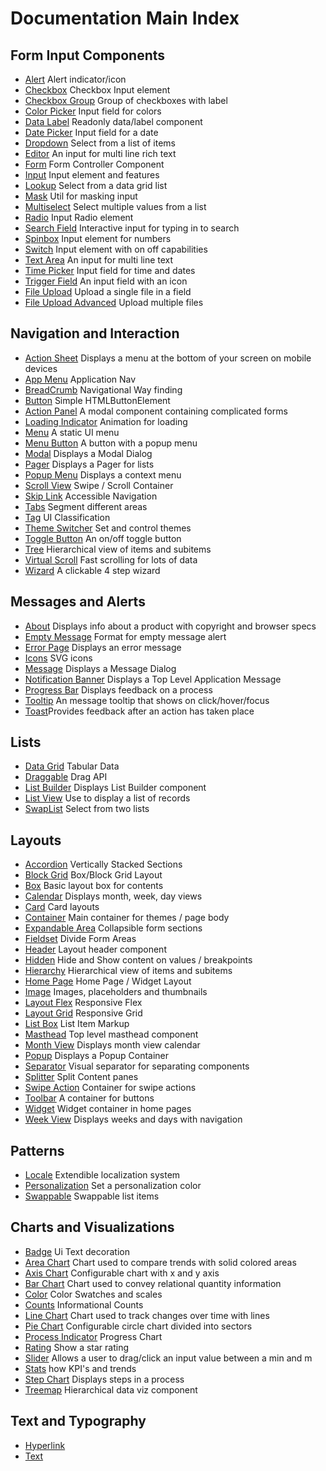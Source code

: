 # Documentation Main Index

## Form Input Components

- [Alert](../src/components/ids-alert/README.md) Alert indicator/icon
- [Checkbox](../src/components/ids-checkbox/README.md) Checkbox Input element
- [Checkbox Group](../src/components/ids-checkbox-group/README.md) Group of checkboxes with label
- [Color Picker](../src/components/ids-color-picker/TODO.md) Input field for colors
- [Data Label](../src/components/ids-data-label/README.md) Readonly data/label component
- [Date Picker](../src/components/ids-date-picker/README.md) Input field for a date
- [Dropdown](../src/components/ids-radio/README.md) Select from a list of items
- [Editor](../src/components/ids-editor/README.MD) An input for multi line rich text
- [Form](../src/components/ids-form/README.md) Form Controller Component
- [Input](../src/components/ids-input/README.md) Input element and features
- [Lookup](../src/components/ids-lookup/README.md) Select from a data grid list
- [Mask](../src/components/ids-mask/README.md) Util for masking input
- [Multiselect](../src/components/ids-multiselect/README.md) Select multiple values from a list
- [Radio](../src/components/ids-radio/README.md) Input Radio element
- [Search Field](../src/components/ids-search-field/README.md) Interactive input for typing in to search
- [Spinbox](../src/components/ids-spinbox/README.md) Input element for numbers
- [Switch](../src/components/ids-switch/README.md) Input element with on off capabilities
- [Text Area](../src/components/ids-textarea/README.md) An input for multi line text
- [Time Picker](../src/components/ids-time-picker/README.md) Input field for time and dates
- [Trigger Field](../src/components/ids-trigger-field/README.md) An input field with an icon
- [File Upload](../src/components/ids-upload/README.md) Upload a single file in a field
- [File Upload Advanced](../src/components/ids-upload-advanced/README.md) Upload multiple files

## Navigation and Interaction

- [Action Sheet](../src/components/ids-action-sheet/README.md) Displays a menu at the bottom of your screen on mobile devices
- [App Menu](../src/components/ids-app-menu/README.md) Application Nav
- [BreadCrumb](../src/components/ids-breadcrumb/README.md) Navigational Way finding
- [Button](../src/components/ids-button/README.md) Simple HTMLButtonElement
- [Action Panel](../src/components/ids-action-panel/README.md) A modal component containing complicated forms
- [Loading Indicator](../src/components/ids-loading-indicator/README.md) Animation for loading
- [Menu](../src/components/ids-menu/README.md) A static UI menu
- [Menu Button](../src/components/ids-menu-button/README.md) A button with a popup menu
- [Modal](../src/components/ids-modal/README.md) Displays a Modal Dialog
- [Pager](../src/components/ids-pager/README.md) Displays a Pager for lists
- [Popup Menu](../src/components/ids-popup-menu/README.md) Displays a context menu
- [Scroll View](../src/components/ids-scroll-view/README.md) Swipe / Scroll Container
- [Skip Link](../src/components/ids-skip-link/README.md) Accessible Navigation
- [Tabs](../src/components/ids-tabs/README.md) Segment different areas
- [Tag](../src/components/ids-tag/README.md) UI Classification
- [Theme Switcher](../src/components/ids-theme-switcher/README.md) Set and control themes
- [Toggle Button](../src/components/ids-toggle-button/README.md) An on/off toggle button
- [Tree](../src/components/ids-tree/README.md) Hierarchical view of items and subitems
- [Virtual Scroll](../src/components/ids-virtual-scroll/README.md) Fast scrolling for lots of data
- [Wizard](../src/components/ids-wizard/README.md) A clickable 4 step wizard

## Messages and Alerts

- [About](../src/components/ids-about/README.md) Displays info about a product with copyright and browser specs
- [Empty Message](../src/components/ids-empty-message/README.md) Format for empty message alert
- [Error Page](../src/components/ids-error-page/README.md) Displays an error message
- [Icons](../src/components/ids-icon/README.md) SVG icons
- [Message](../src/components/ids-message/README.md) Displays a Message Dialog
- [Notification Banner](../src/components/ids-notification-banner/README.MD) Displays a Top Level Application Message
- [Progress Bar](../src/components/ids-progress-bar/README.md) Displays feedback on a process
- [Tooltip](../src/components/ids-tooltip/README.MD) An message tooltip that shows on click/hover/focus
- [Toast](../src/components/ids-toast/README.MD)Provides feedback after an action has taken place

## Lists

- [Data Grid](../src/components/ids-data-grid/README.MD) Tabular Data
- [Draggable](../src/components/ids-draggable/README.MD) Drag API
- [List Builder](../src/components/ids-list-builder/README.MD) Displays List Builder component
- [List View](../src/components/ids-list-view/README.MD) Use to display a list of records
- [SwapList](../src/components/ids-swaplist/README.md) Select from two lists

## Layouts

- [Accordion](../src/components/ids-accordion/README.md) Vertically Stacked Sections
- [Block Grid](../src/components/ids-block-grid/README.md) Box/Block Grid Layout
- [Box](../src/components/ids-box/README.md) Basic layout box for contents
- [Calendar](../src/components/ids-calendar/README.md) Displays month, week, day views
- [Card](../src/components/ids-card/README.md) Card layouts
- [Container](../src/components/ids-container/README.md) Main container for themes / page body
- [Expandable Area](../src/components/ids-expandable-area/README.md) Collapsible form sections
- [Fieldset](../src/components/ids-fieldset/README.md) Divide Form Areas
- [Header](../src/components/ids-header/README.md) Layout header component
- [Hidden](../src/components/ids-hidden/README.md) Hide and Show content on values / breakpoints
- [Hierarchy](../src/components/ids-hierarchy/README.md) Hierarchical view of items and subitems
- [Home Page](../src/components/ids-home-page/README.md) Home Page / Widget Layout
- [Image](../src/components/ids-image/README.md) Images, placeholders and thumbnails
- [Layout Flex](../src/components/ids-layout-flex/README.md) Responsive Flex
- [Layout Grid](../src/components/ids-layout-grid/README.md) Responsive Grid
- [List Box](../src/components/ids-list-box/README.md) List Item Markup
- [Masthead](../src/components/ids-masthead/README.md) Top level masthead component
- [Month View](../src/components/ids-month-view/README.md) Displays month view calendar
- [Popup](../src/components/ids-popup/README.md) Displays a Popup Container
- [Separator](../src/components/ids-separator/README.md) Visual separator for separating components
- [Splitter](../src/components/ids-splitter/README.md) Split Content panes
- [Swipe Action](../src/components/ids-swipe-action/README.md) Container for swipe actions
- [Toolbar](../src/components/ids-toolbar/README.md) A container for buttons
- [Widget](../src/components/ids-widget/README.md) Widget container in home pages
- [Week View](../src/components/ids-week-view/README.md) Displays weeks and days with navigation

## Patterns

- [Locale](../src/components/ids-locale/README.md) Extendible localization system
- [Personalization](../src/components/ids-locale/README.md) Set a personalization color
- [Swappable](../src/components/ids-locale/README.md) Swappable list items

## Charts and Visualizations

- [Badge](../src/components/ids-badge/README.md) Ui Text decoration
- [Area Chart](../src/components/ids-area-chart/README.md) Chart used to compare trends with solid colored areas
- [Axis Chart](../src/components/ids-axis-chart/README.md) Configurable chart with x and y axis
- [Bar Chart](../src/components/ids-bar-chart/README.md) Chart used to convey relational quantity information
- [Color](../src/components/ids-color/README.md) Color Swatches and scales
- [Counts](../src/components/ids-counts/README.md) Informational Counts
- [Line Chart](../src/components/ids-line-chart/README.md) Chart used to track changes over time with lines
- [Pie Chart](../src/components/ids-pie-chart/README.md) Configurable circle chart divided into sectors
- [Process Indicator](../src/components/ids-process-indicator/README.md) Progress Chart
- [Rating](../src/components/ids-rating/README.md) Show a star rating
- [Slider](../src/components/ids-slider/README.md) Allows a user to drag/click an input value between a min and m
- [Stats](../src/components/ids-stats/README.md) how KPI's and trends
- [Step Chart](../src/components/ids-step-chart/README.md) Displays steps in a process
- [Treemap](../src/components/ids-step-chart/README.md) Hierarchical data viz component

## Text and Typography

- [Hyperlink](../src/components/ids-hyperlink/README.MD)
- [Text](../src/components/ids-text/README.MD)
